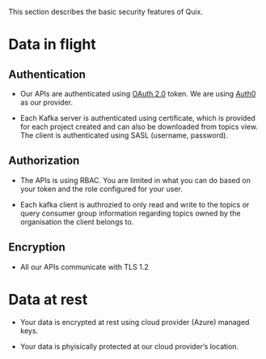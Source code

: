 This section describes the basic security features of Quix.

# Data in flight

## Authentication

  - Our APIs are authenticated using
    [OAuth 2.0](https://datatracker.ietf.org/doc/html/rfc6749) token. We
    are using [Auth0](https://auth0.com/docs/protocols/protocol-oauth2)
    as our provider.

  - Each Kafka server is authenticated using certificate, which is
    provided for each project created and can also be downloaded from
    topics view. The client is authenticated using SASL (username,
    password).

## Authorization

  - The APIs is using RBAC. You are limited in what you can do based on
    your token and the role configured for your user.

  - Each kafka client is authrozied to only read and write to the topics
    or query consumer group information regarding topics owned by the
    organisation the client belongs to.

## Encryption

  - All our APIs communicate with TLS 1.2

# Data at rest

  - Your data is encrypted at rest using cloud provider (Azure) managed
    keys.

  - Your data is phyisically protected at our cloud provider’s location.
